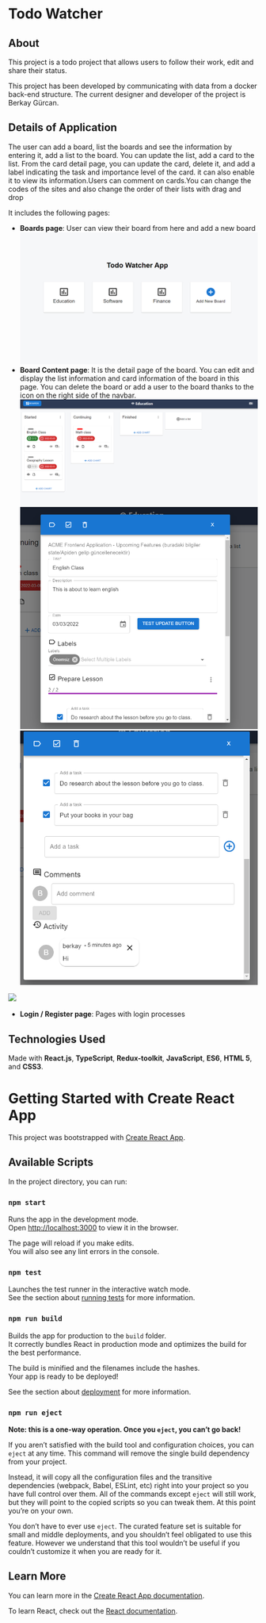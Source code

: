# Todo Watcher

## About
This project is a todo project that allows users to follow their work, edit and share their status.

This project has been developed by communicating with data from a docker back-end structure. The current designer and developer of the project is Berkay Gürcan.


## Details of Application
The user can add a board, list the boards and see the information by entering it, add a list to the board. You can update the list, add a card to the list. From the card detail page, you can update the card, delete it, and add a label indicating the task and importance level of the card. it can also enable it to view its information.Users can comment on cards.You can change the codes of the sites and also change the order of their lists with drag and drop

It includes the following pages:
- **Boards page**: User can view their board from here and add a new board
![Boards Image](images/boardsPage.PNG)
- **Board Content page**: It is the detail page of the board. You can edit and display the list information and card information of the board in this page. You can delete the board or add a user to the board thanks to the icon on the right side of the navbar. 
![Board Content Image](images/boardContentPage.PNG)
![Board Content Detail Image 1](images/BoardContentDetail1.PNG)
![Board Content Detail Image 2](images/BoardContentDetail2.PNG)
<img src="https://j.gifs.com/36rMoO.gif" />


- **Login / Register page**: Pages with login processes
  

## Technologies Used
Made with **React.js**, **TypeScript**, **Redux-toolkit**, **JavaScript**, **ES6**, **HTML 5**, and **CSS3**.

# Getting Started with Create React App

This project was bootstrapped with [Create React App](https://github.com/facebook/create-react-app).

## Available Scripts

In the project directory, you can run:

### `npm start`

Runs the app in the development mode.\
Open [http://localhost:3000](http://localhost:3000) to view it in the browser.

The page will reload if you make edits.\
You will also see any lint errors in the console.

### `npm test`

Launches the test runner in the interactive watch mode.\
See the section about [running tests](https://facebook.github.io/create-react-app/docs/running-tests) for more information.

### `npm run build`

Builds the app for production to the `build` folder.\
It correctly bundles React in production mode and optimizes the build for the best performance.

The build is minified and the filenames include the hashes.\
Your app is ready to be deployed!

See the section about [deployment](https://facebook.github.io/create-react-app/docs/deployment) for more information.

### `npm run eject`

**Note: this is a one-way operation. Once you `eject`, you can’t go back!**

If you aren’t satisfied with the build tool and configuration choices, you can `eject` at any time. This command will remove the single build dependency from your project.

Instead, it will copy all the configuration files and the transitive dependencies (webpack, Babel, ESLint, etc) right into your project so you have full control over them. All of the commands except `eject` will still work, but they will point to the copied scripts so you can tweak them. At this point you’re on your own.

You don’t have to ever use `eject`. The curated feature set is suitable for small and middle deployments, and you shouldn’t feel obligated to use this feature. However we understand that this tool wouldn’t be useful if you couldn’t customize it when you are ready for it.

## Learn More

You can learn more in the [Create React App documentation](https://facebook.github.io/create-react-app/docs/getting-started).

To learn React, check out the [React documentation](https://reactjs.org/).

